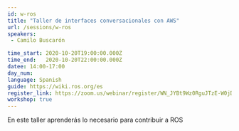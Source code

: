 ```yaml
---
id: w-ros
title: "Taller de interfaces conversacionales con AWS"
url: /sessions/w-ros
speakers:
 - Camilo Buscarón

time_start: 2020-10-20T19:00:00.000Z
time_end:   2020-10-20T22:00:00.000Z
datee: 14:00-17:00
day_num: 
language: Spanish
guide: https://wiki.ros.org/es
register_link: https://zoom.us/webinar/register/WN_JYBt9Wz0RguJTzE-W0jDXQ
workshop: true
---
```


En este taller aprenderás lo necesario para contribuir a ROS